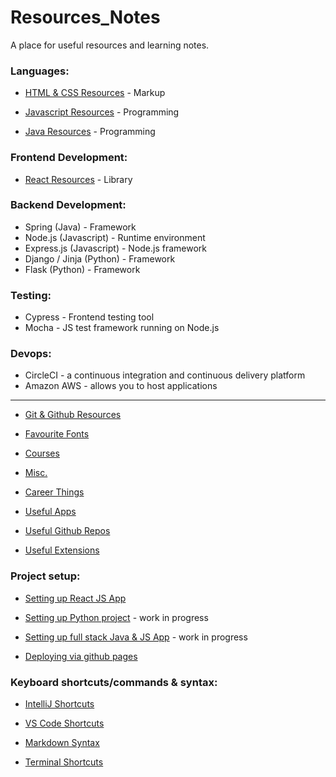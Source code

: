 # Resources_Notes

A place for useful resources and learning notes.

### Languages:   
- [HTML & CSS Resources](https://github.com/Corrine2212/Resources_Notes/blob/main/LANGUAGES/01%20HTML%20%26%20CSS%20Resources.md) - Markup 

- [Javascript Resources](https://github.com/Corrine2212/Resources_Notes/blob/main/LANGUAGES/02%20Javascript%20Resources.md) - Programming

- [Java Resources](https://github.com/Corrine2212/Resources_Notes/blob/main/LANGUAGES/03%20Java%20Resources.md) - Programming


### Frontend Development:   
- [React Resources](https://github.com/Corrine2212/Resources_Notes/blob/main/FRAMEWORKS%2C%20LIBRARIES%20%26%20PLATFORMS/React%20Resources.md) - Library


### Backend Development:   
- Spring (Java) - Framework
- Node.js (Javascript) - Runtime environment
- Express.js (Javascript) - Node.js framework
- Django / Jinja (Python) - Framework
- Flask (Python) - Framework

### Testing:   
- Cypress - Frontend testing tool
- Mocha - JS test framework running on Node.js

### Devops:   
- CircleCI - a continuous integration and continuous delivery platform
- Amazon AWS - allows you to host applications

---------

- [Git & Github Resources](https://github.com/Corrine2212/Resources_Notes/blob/main/Git%20%26%20Github%20Resources.md)

- [Favourite Fonts](https://github.com/Corrine2212/Resources_Notes/blob/main/Favourite%20Fonts.md)

- [Courses](https://github.com/Corrine2212/Resources_Notes/blob/main/Courses.md)

- [Misc.](https://github.com/Corrine2212/Resources_Notes/blob/main/Misc.md)

- [Career Things](https://github.com/Corrine2212/Resources_Notes/blob/main/Career%20Things.md)

- [Useful Apps](https://github.com/Corrine2212/Resources_Notes/blob/main/Useful%20Apps.md)

- [Useful Github Repos](https://github.com/Corrine2212/Resources_Notes/blob/main/Useful%20Github%20Repos.md)

- [Useful Extensions](https://github.com/Corrine2212/Resources_Notes/blob/main/Useful%20VSC%20Extensions.md)



### Project setup:  
- [Setting up React JS App](https://github.com/Corrine2212/Resources_Notes/blob/main/Instructions%20for%20setting%20up%20React%20JS%20project.md)

- [Setting up Python project]() - work in progress

- [Setting up full stack Java & JS App](https://github.com/Corrine2212/Resources_Notes/blob/main/PROJECT%20GUIDES%20%26%20INSTRUCTIONS/Instructions%20for%20setting%20up%20Java%20%26%20JS%20App.md) - work in progress

- [Deploying via github pages]()


### Keyboard shortcuts/commands & syntax:  
- [IntelliJ Shortcuts](https://github.com/Corrine2212/Resources_Notes/blob/main/IntelliJ%20Shortcuts.md)

- [VS Code Shortcuts](https://github.com/Corrine2212/Resources_Notes/blob/main/Shortcuts%20%26%20Commands/VS%20Code%20Shortcuts.md) 

- [Markdown Syntax](https://github.com/Corrine2212/Resources_Notes/blob/main/Shortcuts%20%26%20Commands/Markdown%20Syntax.md)

- [Terminal Shortcuts](https://github.com/Corrine2212/Resources_Notes/blob/main/Shortcuts%20%26%20Commands/Terminal%20Shortcuts.md)

